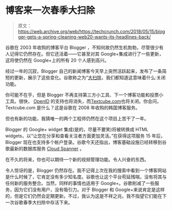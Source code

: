 # 博客来一次春季大扫除

> 原文：<https://web.archive.org/web/https://techcrunch.com/2018/05/15/blogger-gets-a-spring-cleaning-web20-wants-its-headlines-back/>

谷歌在 2003 年收购的博客平台 Blogger ，不知何故仍然生机勃勃，尽管很少有人记得它仍然存在。但它还活着——它甚至对其 Google+集成进行了一些更新，这将使仍然在 Google+上的所有 20 个人感到高兴。

经过一年的沉寂，Blogger 自己的新闻博客今天早上突然活跃起来，发布了一条简短的更新，展示了这些变化。谷歌称之为“[大扫除](https://web.archive.org/web/20230324035921/https://googleblog.blogspot.com/2011/09/fall-spring-clean.html)，我们都知道这意味着什么:关闭功能。

你可能不在乎，但是 Blogger 不再支持第三方小工具、下一个博客功能和投票小工具。很快， [OpenID](https://web.archive.org/web/20230324035921/http://openid.net/) 的支持也将消失，而[Textcube.com](https://web.archive.org/web/20230324035921/http://www.textcube.com/)也将关闭。你会问，Textcube.com 是什么？这是谷歌在 2008 年收购的韩国博客服务。

但也有新的功能，我猜唯一的两个工程师仍然在这个项目上苦干了一年。

Blogger 的 Google+ widget 集成(是的，尽量不要笑)将被转换成 HTML widgets，以“让您在分享和查看关注者方面更加灵活。”在获得这项服务 15 年后，Blogger 现在也支持多个帐户登录。谷歌今天还指出，博客基础设施已经转移到谷歌最新的数据库服务 [Cloud Spanner](https://web.archive.org/web/20230324035921/https://techcrunch.com/2017/02/14/google-launches-cloud-spanner-a-new-globally-distributed-database-service/) 。

在不久的将来，你也可以期待一个新的视频管理功能。令人兴奋的东西。

令人惊讶的是，Blogger 仍然存在。我不记得上次在我的搜索中看到一个博客网站是什么时候了，它肯定没有多少知名度。谷歌也让这个平台苟延残喘，没有将其与任何新的服务整合。当然，同样的事情也适用于 Google+。谷歌削减了一些服务，因为它们没有用户，没有吸引力。对于 Blogger 和 Google+来说肯定是这样的，但是它们仍然会定期更新。不过，我认为这是不祥之兆，我不指望它们能在下一次谷歌春季大扫除中存活下来。